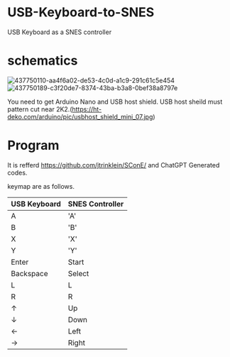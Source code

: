 # USB-Keyboard-to-SNES
USB Keyboard as a SNES controller

# schematics
![437750110-aa4f6a02-de53-4c0d-a1c9-291c61c5e454](https://github.com/user-attachments/assets/2558b627-0885-4174-9c14-f00d285ce4d5)
![437750189-c3f20de7-8374-43ba-b3a8-0bef38a8797e](https://github.com/user-attachments/assets/df798deb-1ab5-4e1a-b9df-1d6c85ac1c3d)

You need to get Arduino Nano and USB host shield.
USB host sheild must pattern cut near 2K2.(https://ht-deko.com/arduino/pic/usbhost_shield_mini_07.jpg)

# Program
It is refferd https://github.com/jtrinklein/SConE/ and ChatGPT Generated codes.

keymap are as follows.

| USB Keyboard | SNES Controller |
| ---- | ---- |
| A | 'A' |
|B | 'B'|
|X | 'X'|
|Y | 'Y'|
|Enter | Start|
|Backspace | Select|
|L | L|
|R | R|
|↑| Up|
|↓ |Down|
|←| Left|
|→|Right|


